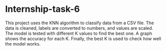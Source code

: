 # Internship-task-6
This project uses the KNN algorithm to classify data from a CSV file. The data is cleaned, labels are converted to numbers, and values are scaled. The model is tested with different K values to find the best one. A graph shows the accuracy for each K. Finally, the best K is used to check how well the model works.
